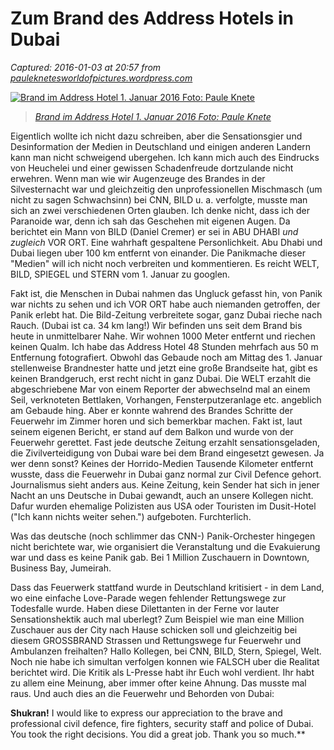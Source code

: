 # Zum Brand des Address Hotels in Dubai

_Captured: 2016-01-03 at 20:57 from [pauleknetesworldofpictures.wordpress.com](https://pauleknetesworldofpictures.wordpress.com/2016/01/02/brand-des-address-hotels-in-dubai/)_

[ ![Brand im Address Hotel 1. Januar 2016 Foto: Paule Knete](https://pauleknetesworldofpictures.files.wordpress.com/2016/01/wmdsc_2111_wide.jpg?w=648) ](https://pauleknetesworldofpictures.wordpress.com/2016/01/02/brand-des-address-hotels-in-dubai/)

> _[Brand im Address Hotel 1. Januar 2016 Foto: Paule Knete](https://pauleknetesworldofpictures.wordpress.com/2016/01/02/brand-des-address-hotels-in-dubai/)_

Eigentlich wollte ich nicht dazu schreiben, aber die Sensationsgier und Desinformation der Medien in Deutschland und einigen anderen Landern kann man nicht schweigend ubergehen. Ich kann mich auch des Eindrucks von Heuchelei und einer gewissen Schadenfreude dortzulande nicht erwehren. Wenn man wie wir Augenzeuge des Brandes in der Silvesternacht war und gleichzeitig den unprofessionellen Mischmasch (um nicht zu sagen Schwachsinn) bei CNN, BILD u. a. verfolgte, musste man sich an zwei verschiedenen Orten glauben. Ich denke nicht, dass ich der Paranoide war, denn ich sah das Geschehen mit eigenen Augen. Da berichtet ein Mann von BILD (Daniel Cremer) er sei in ABU DHABI _und_ _zugleich_ VOR ORT. Eine wahrhaft gespaltene Personlichkeit. Abu Dhabi und Dubai liegen uber 100 km entfernt von einander. Die Panikmache dieser "Medien" will ich nicht noch verbreiten und kommentieren. Es reicht WELT, BILD, SPIEGEL und STERN vom 1. Januar zu googlen.

Fakt ist, die Menschen in Dubai nahmen das Ungluck gefasst hin, von Panik war nichts zu sehen und ich VOR ORT habe auch niemanden getroffen, der Panik erlebt hat. Die Bild-Zeitung verbreitete sogar, ganz Dubai rieche nach Rauch. (Dubai ist ca. 34 km lang!) Wir befinden uns seit dem Brand bis heute in unmittelbarer Nahe. Wir wohnen 1000 Meter entfernt und riechen keinen Qualm. Ich habe das Address Hotel 48 Stunden mehrfach aus 50 m Entfernung fotografiert. Obwohl das Gebaude noch am Mittag des 1. Januar stellenweise Brandnester hatte und jetzt eine große Brandseite hat, gibt es keinen Brandgeruch, erst recht nicht in ganz Dubai. Die WELT erzahlt die abgeschriebene Mar von einem Reporter der abwechselnd mal an einem Seil, verknoteten Bettlaken, Vorhangen, Fensterputzeranlage etc. angeblich am Gebaude hing. Aber er konnte wahrend des Brandes Schritte der Feuerwehr im Zimmer horen und sich bemerkbar machen. Fakt ist, laut seinem eigenen Bericht, er stand auf dem Balkon und wurde von der Feuerwehr gerettet. Fast jede deutsche Zeitung erzahlt sensationsgeladen, die Zivilverteidigung von Dubai ware bei dem Brand eingesetzt gewesen. Ja wer denn sonst? Keines der Horrido-Medien Tausende Kilometer entfernt wusste, dass die Feuerwehr in Dubai ganz normal zur Civil Defence gehort. Journalismus sieht anders aus. Keine Zeitung, kein Sender hat sich in jener Nacht an uns Deutsche in Dubai gewandt, auch an unsere Kollegen nicht. Dafur wurden ehemalige Polizisten aus USA oder Touristen im Dusit-Hotel ("Ich kann nichts weiter sehen.") aufgeboten. Furchterlich.

Was das deutsche (noch schlimmer das CNN-) Panik-Orchester hingegen nicht berichtete war, wie organisiert die Veranstaltung und die Evakuierung war und dass es keine Panik gab. Bei 1 Million Zuschauern in Downtown, Business Bay, Jumeirah.

Dass das Feuerwerk stattfand wurde in Deutschland kritisiert - in dem Land, wo eine einfache Love-Parade wegen fehlender Rettungswege zur Todesfalle wurde. Haben diese Dilettanten in der Ferne vor lauter Sensationshektik auch mal uberlegt? Zum Beispiel wie man eine Million Zuschauer aus der City nach Hause schicken soll und gleichzeitig bei diesem GROSSBRAND Strassen und Rettungswege fur Feuerwehr und Ambulanzen freihalten? Hallo Kollegen, bei CNN, BILD, Stern, Spiegel, Welt. Noch nie habe ich simultan verfolgen konnen wie FALSCH uber die Realitat berichtet wird. Die Kritik als L-Presse habt ihr Euch wohl verdient. Ihr habt zu allem eine Meinung, aber immer ofter keine Ahnung. Das musste mal raus. Und auch dies an die Feuerwehr und Behorden von Dubai:

**Shukran!** I would like to express our appreciation to the brave and professional civil defence, fire fighters, security staff and police of Dubai. You took the right decisions. You did a great job. Thank you so much.**

